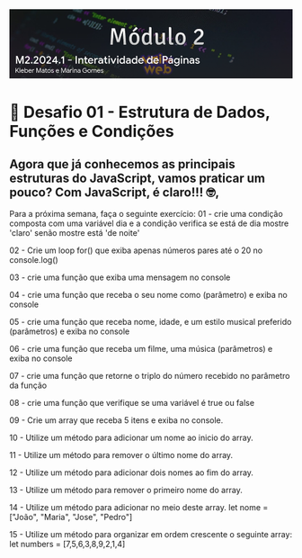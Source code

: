 <img src="print.png">



<h1>📌 Desafio 01 - Estrutura de Dados, Funções e Condições</h1>


<h2>Agora que já conhecemos as principais estruturas do JavaScript, vamos praticar um pouco?
Com JavaScript, é claro!!! 🤓,
</h2>

<p>Para a próxima semana, faça o seguinte exercício:
01 - crie uma condição composta com uma variável dia e a condição verifica se está de dia mostre 'claro' senão mostre está 'de noite'

02 - Crie um loop for() que exiba apenas números pares até o 20 no console.log()


03 - crie uma função que exiba uma mensagem no console


04 - crie uma função que receba o seu nome como (parâmetro) e exiba no console


05 - crie uma função que receba nome, idade, e um estilo musical preferido (parâmetros) e exiba no console


06 - crie uma função que receba um filme, uma música (parâmetros) e exiba no console


07 - crie uma função que retorne o triplo do número recebido no parâmetro da função


08 - crie uma função que  verifique se uma  variável é true ou false


09 - Crie um array que receba 5 itens e exiba no console.


10 - Utilize um método para adicionar um nome ao inicio do array.


11 - Utilize um método para remover o último nome do array.


12 - Utilize um método para adicionar dois nomes ao fim do array.


13 - Utilize um método para remover o primeiro nome do array.


14 - Utilize um método para adicionar no meio deste array.
let nome = ["João",  "Maria",  "Jose",  "Pedro"]

15 - Utilize um método para organizar em ordem crescente o seguinte array:
 let numbers = [7,5,6,3,8,9,2,1,4]
</p>
